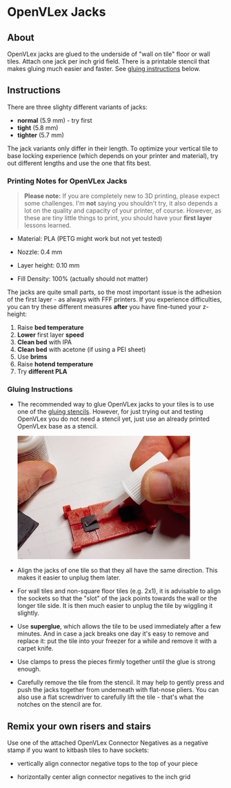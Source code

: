 # OpenVLex Jacks


## About

OpenVLex jacks are glued to the underside of "wall on tile" floor or wall tiles. Attach one jack per inch grid field. There is a printable stencil that makes gluing much easier and faster. See [gluing instructions](#gluing-instructions) below.

## Instructions

There are three slighty different variants of jacks:

- **normal** (5.9 mm) - try first
- **tight** (5.8 mm)
- **tighter** (5.7 mm) 

The jack variants only differ in their length. To optimize your vertical tile to base locking experience (which depends on your printer and material), try out different lengths and use the one that fits best.

### Printing Notes for OpenVLex Jacks

> **Please note:** If you are completely new to 3D printing, please expect some challenges. I'm **not** saying you shouldn't try, it also depends a lot on the quality and capacity of your printer, of course. However, as these are tiny little things to print, you should have your **first layer** lessons learned.

- Material: PLA (PETG might work but not yet tested)

- Nozzle: 0.4 mm

- Layer height: 0.10 mm

- Fill Density: 100% (actually should not matter)

The jacks are quite small parts, so the most important issue is the adhesion of the first layer - as always with FFF printers. If you experience difficulties, you can try these different measures **after** you have fine-tuned your z-height:

1. Raise **bed temperature**
2. **Lower** first layer **speed**
3. **Clean bed** with IPA
4. **Clean bed** with acetone (if using a PEI sheet)
5. Use **brims**
6. Raise **hotend temperature**
7. Try **different PLA**



### Gluing Instructions

- The recommended way to glue OpenVLex jacks to your tiles is to use one of the [gluing stencils](../gluing_stencils/README.md). However, for just trying out and testing OpenVLex you do not need a stencil yet, just use an already printed OpenVLex base as a stencil.  
  
  ![Glue jacks to floor parts](../img/img002.jpg)

- Align the jacks of one tile so that they all have the same direction. This makes it easier to unplug them later.

- For wall tiles and non-square floor tiles (e.g. 2x1), it is advisable to align the sockets so that the "slot" of the jack points towards the wall or the longer tile side. It is then much easier to unplug the tile by wiggling it slightly.

- Use **superglue**, which allows the tile to be used immediately after a few minutes. And in case a jack breaks one day it's easy to remove and replace it: put the tile into your freezer for a while and remove it with a carpet knife.

- Use clamps to press the pieces firmly together until the glue is strong enough.

- Carefully remove the tile from the stencil. It may help to gently press and push the jacks together from underneath with flat-nose pliers. You can also use a flat screwdriver to carefully lift the tile - that's what the notches on the stencil are for.


## Remix your own risers and stairs

Use one of the attached OpenVLex Connector Negatives as a negative stamp if you want to kitbash tiles to have sockets:

- vertically align connector negative tops to the top of your piece

- horizontally center align connector negatives to the inch grid
